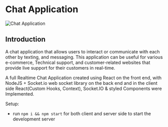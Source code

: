# Chat Application



![Chat Application](https://i.ytimg.com/vi/ZwFA3YMfkoc/maxresdefault.jpg)

## Introduction
A chat application that allows users to interact or communicate with each other by texting, and messaging. This application can be useful for various e-commerce, Technical support, and customer-related websites that provide live support for their customers in real-time.

A full Realtime Chat Application created using React on the front end, with NodeJS + Socket.io web socket library on the back end and in the client side React(Custom Hooks, Context), Socket.IO & styled Components were Implemented. 

Setup:
- run ```npm i && npm start``` for both client and server side to start the development server
